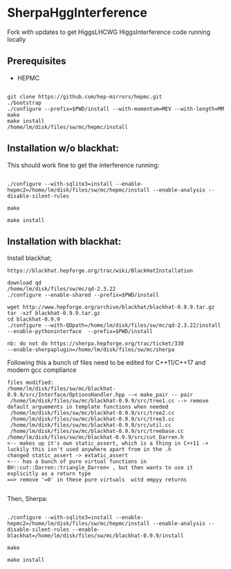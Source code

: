 # SherpaHggInterference

Fork with updates to get HiggsLHCWG HiggsInterference code running locally

## Prerequisites 

* HEPMC 

```

git clone https://github.com/hep-mirrors/hepmc.git
./bootstrap
./configure --prefix=$PWD/install --with-momentum=MEV --with-length=MM
make
make install
/home/lm/disk/files/sw/mc/hepmc/install 

```

## Installation w/o blackhat: 

This should work fine to get the interference running: 

```

./configure --with-sqlite3=install --enable-hepmc2=/home/lm/disk/files/sw/mc/hepmc/install --enable-analysis --disable-silent-rules 

make

make install

```

## Installation with blackhat: 

Install blackhat; 


```
https://blackhat.hepforge.org/trac/wiki/BlackHatInstallation

download qd
/home/lm/disk/files/sw/mc/qd-2.3.22
./configure --enable-shared --prefix=$PWD/install

wget http://www.hepforge.org/archive/blackhat/blackhat-0.9.9.tar.gz
tar -xzf blackhat-0.9.9.tar.gz
cd blackhat-0.9.9
./configure --with-QDpath=/home/lm/disk/files/sw/mc/qd-2.3.22/install --enable-pythoninterface  --prefix=$PWD/install

nb: do not do https://sherpa.hepforge.org/trac/ticket/330
--enable-sherpaplugin=/home/lm/disk/files/sw/mc/sherpa
```

Following this a bunch of files need to be edited for C++11/C++17 and modern gcc compliance 

```
files modified: 
/home/lm/disk/files/sw/mc/blackhat-0.9.9/src/Interface/OptionsHandler.hpp --< make_pair -- pair 
 /home/lm/disk/files/sw/mc/blackhat-0.9.9/src/tree1.cc --> remove default arguements in template functions when needed 
 /home/lm/disk/files/sw/mc/blackhat-0.9.9/src/tree2.cc
 /home/lm/disk/files/sw/mc/blackhat-0.9.9/src/tree3.cc 
 /home/lm/disk/files/sw/mc/blackhat-0.9.9/src/util.cc
 /home/lm/disk/files/sw/mc/blackhat-0.9.9/src/treebase.cc
/home/lm/disk/files/sw/mc/blackhat-0.9.9/src/cut_Darren.h
<-- makes up it's own static_assert, which is a thing in C++11 ->
luckily this isn't used anywhere apart from in the .h
changed static_assert -> extatic_assert
<--- has a bunch of pure virtual functions in BH::cut::Darren::triangle_Darren< , but then wants to use it explicitly as a return type 
==> remove '=0' in these pure virtuals  witd empyy returns


```

Then, Sherpa: 


```

./configure --with-sqlite3=install --enable-hepmc2=/home/lm/disk/files/sw/mc/hepmc/install --enable-analysis --disable-silent-rules --enable-blackhat=/home/lm/disk/files/sw/mc/blackhat-0.9.9/install

make

make install

```
